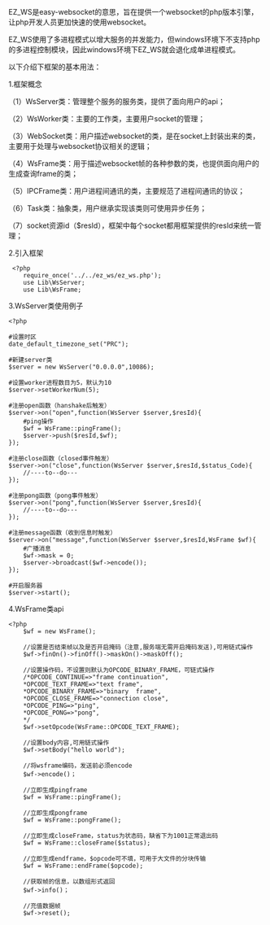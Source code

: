 EZ_WS是easy-websocket的意思，旨在提供一个websocket的php版本引擎，让php开发人员更加快速的使用websocket。

EZ_WS使用了多进程模式以增大服务的并发能力，但windows环境下不支持php的多进程控制模块，因此windows环境下EZ_WS就会退化成单进程模式。

以下介绍下框架的基本用法：

1.框架概念

（1）WsServer类：管理整个服务的服务类，提供了面向用户的api；

（2）WsWorker类：主要的工作类，主要用户socket的管理；

（3）WebSocket类：用户描述websocket的类，是在socket上封装出来的类，主要用于处理与websocket协议相关的逻辑；

（4）WsFrame类：用于描述websocket帧的各种参数的类，也提供面向用户的生成查询frame的类；

（5）IPCFrame类：用户进程间通讯的类，主要规范了进程间通讯的协议；

（6）Task类：抽象类，用户继承实现该类则可使用异步任务；

（7）socket资源id（$resId），框架中每个socket都用框架提供的resId来统一管理；

2.引入框架


     <?php
    	require_once('../../ez_ws/ez_ws.php');
    	use Lib\WsServer;
    	use Lib\WsFrame;

3.WsServer类使用例子

    <?php

	#设置时区
    date_default_timezone_set("PRC");

    #新建server类
    $server = new WsServer("0.0.0.0",10086);

	#设置worker进程数目为5，默认为10
    $server->setWorkerNum(5);

    #注册open函数（hanshake后触发）
    $server->on("open",function(WsServer $server,$resId){
    	#ping操作
		$wf = WsFrame::pingFrame();
		$server->push($resId,$wf);
    });

    #注册close函数（closed事件触发）
    $server->on("close",function(WsServer $server,$resId,$status_Code){
    	//----to--do---
    });

	#注册pong函数（pong事件触发）
    $server->on("pong",function(WsServer $server,$resId){
    	//----to--do---
    });

	#注册message函数（收到信息时触发）
    $server->on("message",function(WsServer $server,$resId,WsFrame $wf){
    	#广播消息
		$wf->mask = 0;
		$server->broadcast($wf->encode());
    });
    
	#开启服务器
    $server->start();

4.WsFrame类api
	
	<?php
		$wf = new WsFrame();
		
		//设置是否结束帧以及是否开启掩码（注意,服务端无需开启掩码发送),可用链式操作
		$wf->finOn()->finOff()->maskOn()->maskOff();
		
		//设置操作码，不设置则默认为OPCODE_BINARY_FRAME，可链式操作
		/*OPCODE_CONTINUE=>"frame continuation",
		*OPCODE_TEXT_FRAME=>"text frame",
		*OPCODE_BINARY_FRAME=>"binary  frame",
		*OPCODE_CLOSE_FRAME=>"connection close",
		*OPCODE_PING=>"ping",
		*OPCODE_PONG=>"pong",
		*/
		$wf->setOpcode(WsFrame::OPCODE_TEXT_FRAME);

		//设置body内容,可用链式操作
		$wf->setBody("hello world");

		//将wsframe编码，发送前必须encode
		$wf->encode()；
		
		//立即生成pingframe
		$wf = WsFrame::pingFrame();
		
		//立即生成pongframe
		$wf = WsFrame::pongFrame();

		//立即生成closeFrame，status为状态码，缺省下为1001正常退出码
		$wf = WsFrame::closeFrame($status);

		//立即生成endframe，$opcode可不填，可用于大文件的分块传输
		$wf = WsFrame::endFrame($opcode);

		//获取帧的信息，以数组形式返回
		$wf->info()；

		//充值数据帧
		$wf->reset();

